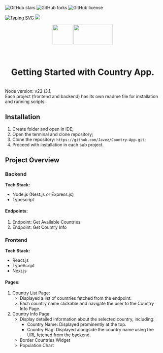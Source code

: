 ![GitHub stars](https://img.shields.io/github/stars/Javez/Country-App?style=flat-square)
![GitHub forks](https://img.shields.io/github/forks/Javez/Country-App?style=flat-square)
![GitHub license](https://img.shields.io/github/license/Javez/Country-App?style=flat-square)

<a href="https://git.io/typing-svg"><img src="https://readme-typing-svg.demolab.com?font=Fira+Code&size=50&pause=500&color=F78A13&center=true&random=false&width=1000&height=100&lines=Country App" alt="Typing SVG" />
</a>
<img src="https://user-images.githubusercontent.com/74038190/212284100-561aa473-3905-4a80-b561-0d28506553ee.gif">

<p align="center">
   <img src="https://user-images.githubusercontent.com/74038190/212257465-7ce8d493-cac5-494e-982a-5a9deb852c4b.gif" width="64" height="64">
   <img src="https://user-images.githubusercontent.com/74038190/212281775-b468df30-4edc-4bf8-a4ee-f52e1aaddc86.gif" width="128" height="64">
</p>
<br />


<p align="center"><h1 align="center">Getting Started with Country App.</h1></p>
</br>
Node version: v22.13.1.
</br>
Each project (frontend and backend) has its own readme file for installation and running scripts.
</br>

## Installation

1. Create folder and open in IDE;
2. Open the terminal and clone repository;
3. Clone the repository: `https://github.com/Javez/Country-App.git`;
4. Proceed with installation in each sub project.

## Project Overview

### Backend

**Tech Stack:**
- Node.js (Nest.js or Express.js)
- Typescript

#### Endpoints:

1. Endpoint: Get Available Countries
2. Endpoint: Get Country Info

### Frontend

**Tech Stack:**
- React.js
- TypeScript
- Next.js

#### Pages:

1. Country List Page: 
   - Displayed a list of countries fetched from the endpoint.
   - Each country name clickable and navigate the user to the Country Info Page.
2. Country Info Page:
   - Display detailed information about the selected country, including:
     - Country Name: Displayed prominently at the top.
     - Country Flag: Displayed alongside the country name using the URL fetched from the backend.
   - Border Countries Widget
   - Population Chart
